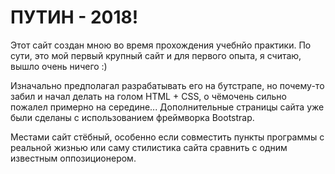 # ПУТИН - 2018!

Этот сайт создан мною во время прохождения учебнйо практики. По сути, это мой первый крупный сайт и для первого опыта, я считаю, вышло очень ничего :)

Изначально предполагал разрабатывать его на бутстрапе, но почему-то забил и начал делать на голом HTML + CSS, о чёмочень сильно пожалел примерно на середине... Дополнительные страницы сайта уже были сделаны с использованием фреймворка Bootstrap.

Местами сайт стёбный, особенно если совместить пункты программы с реальной жизнью или саму стилистика сайта сравнить с одним известным оппозиционером.   
